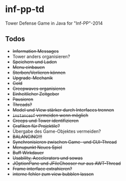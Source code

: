 inf-pp-td
=========

Tower Defense Game in Java for "Inf-PP"-2014

## Todos

- ~~Information Messages~~
- Tower anders organisieren?
- ~~Speichern und Laden~~
- ~~Menu einbauen~~
- ~~Sterben/Verlieren können~~
- ~~Upgrade-Mechanik~~
- ~~Gold~~
- ~~Creepwaves organisieren~~
- ~~Einheitlicher Zeitgeber~~
- ~~Pausieren~~
- ~~Threads?~~
- ~~Model und View stärker durch Interfaces trennen~~
- ~~``instanceof`` vermeiden wenn möglich~~
- ~~Creeps und Tower identifizieren~~
- ~~Grafiken für Projektile?~~
- Übergabe des Game-Objektes vermeiden?
- ~~BALANCING!!!~~
- ~~Synchronisieren zwischen Game- und GUI-Thread~~
- ~~Menupunkt Neues Spiel~~
- ~~Buff Wirkdauer~~
- ~~Usability, Accelerators und sowas~~
- ~~JOptionPane und JFileChooser nur aus AWT-Thread~~
- ~~Frame interface extrahieren?~~
- ~~interne fehler zum view bubblen lassen~~